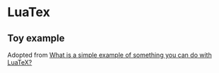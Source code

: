 # LuaTex

## Toy example

Adopted from [What is a simple example of something you can do with LuaTeX?](https://tex.stackexchange.com/questions/70/what-is-a-simple-example-of-something-you-can-do-with-luatex)

